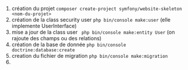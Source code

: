 

1. création du projet `` composer create-project symfony/website-skeleton <nom-du-projet> ``
2. création de la class security user `` php bin/console make:user `` (elle implemente UserInterface)
3. mise a jour de la class user `` php bin/console make:entity User`` (on rajoute des champs ou des relations)
4. création de la base de donnée `` php bin/console doctrine:database:create ``
5. creation du fichier de migration `` php bin/console make:migration ``
6. 